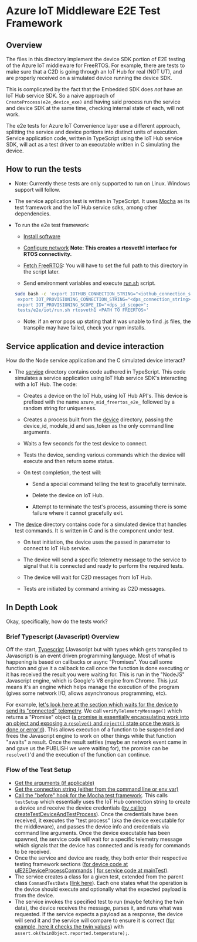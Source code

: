 # Azure IoT Middleware E2E Test Framework

## Overview

The files in this directory implement the device SDK portion of E2E testing of the Azure IoT middleware for FreeRTOS. For example, there are tests to make sure that a C2D is going through an IoT Hub for real (NOT UT), and are properly received on a simulated device running the device SDK.

This is complicated by the fact that the Embedded SDK does *not* have an IoT Hub service SDK. So a naive approach of `CreateProcess(e2e_device_exe)` and having said process run the service and device SDK at the same time, checking internal state of each, will not work.

The e2e tests for Azure IoT Convenience layer use a different approach, splitting the service and device portions into distinct units of execution. Service application code, written in TypeScript using the IoT Hub service SDK, will act as a test driver to an executable written in C simulating the device.

## How to run the tests

* Note: Currently these tests are only supported to run on Linux. Windows support will follow.

* The service application test is written in TypeScript. It uses [Mocha](https://mochajs.org/) as its test framework and the IoT Hub service sdks, among other dependencies.

* To run the e2e test framework:

  * [Install software](../../.github/scripts/install_software.sh)

  * [Configure network](../../.github/scripts/init_linux_port_vm_network.sh) **Note: This creates a rtosveth1 interface for RTOS connectivity.**

  * [Fetch FreeRTOS](../../.github/scripts/fetch_freertos.sh): You will have to set the full path to this directory in the script later.

  * Send environment variables and execute [run.sh](./iot/run.sh) script.

  ``` sh
  sudo bash -c 'export IOTHUB_CONNECTION_STRING="<iothub_connection_string>";
   export IOT_PROVISIONING_CONNECTION_STRING="<dps_connection_string>";
   export IOT_PROVISIONING_SCOPE_ID="<dps_id_scope>";
   tests/e2e/iot/run.sh rtosveth1 <PATH TO FREERTOS>'
  ```

  * Note: if an error pops up stating that it was unable to find .js files, the transpile may have failed, check your npm installs.

## Service application and device interaction

How do the Node service application and the C simulated device interact?

* The [service](./iot/service) directory contains code authored in TypeScript. This code simulates a service application using IoT Hub service SDK's interacting with a IoT Hub. The code:

  * Creates a device on the IoT Hub, using IoT Hub API's. This device is prefixed with the name `azure_mid_freertos_e2e_` followed by a random string for uniqueness.

  * Creates a process built from the [device](./iot/device) directory, passing the device_id, module_id and sas_token as the only command line arguments.

  * Waits a few seconds for the test device to connect.

  * Tests the device, sending various commands which the device will execute and then return some status.

  * On test completion, the test will:

    * Send a special command telling the test to gracefully terminate.

    * Delete the device on IoT Hub.

    * Attempt to terminate the test's process, assuming there is some failure where it cannot gracefully exit.

* The [device](./iot/device) directory contains code for a simulated device that handles test commands. It is written in C and is the component under test.

  * On test initiation, the device uses the passed in parameter to connect to IoT Hub service.

  * The device will send a specific telemetry message to the service to signal that it is connected and ready to perform the required tests.

  * The device will wait for C2D messages from IoT Hub.

  * Tests are initiated by command arriving as C2D messages.

## In Depth Look

Okay, specifically, how do the tests work?

### Brief Typescript (Javascript) Overview

Off the start, [Typescript](https://www.typescriptlang.org/) (Javascript but with types which gets transpiled to Javascript) is an event driven programming language. Most of what is happening is based on callbacks or async "Promises". You call some function and give it a callback to call once the function is done executing or it has received the result you were waiting for. This is run in the "NodeJS" Javascript engine, which is Google's V8 engine from Chrome. This just means it's an engine which helps manage the execution of the program (gives some network I/O, allows asynchronous programming, etc).

For example, [let's look here at the section which waits for the device to send its "connected" telemetry](./iot/service/common/e2e_test_core.ts#L445-L450). We call `verifyTelemetryMessage()` which returns a "Promise" object ([a promise is essentially encapsulating work into an object and exposing a `resolve()` and `reject()` state once the work is done or error'd](https://developer.mozilla.org/docs/Web/JavaScript/Reference/Global_Objects/Promise)). This allows execution of a function to be suspended and frees the Javascript engine to work on other things while that function "awaits" a result. Once the result settles (maybe an network event came in and gave us the PUBLISH we were waiting for), the promise can be `resolve()`'d and the execution of the function can continue.

### Flow of the Test Setup

* [Get the arguments (if applicable)](./iot/service/iothub_client/e2e_iot_hub_client_test.ts#L60-L87)
* [Get the connection string (either from the command line or env var)](./iot/service/iothub_client/e2e_iot_hub_client_test.ts#L90)
* [Call the "before" hook for the Mocha test framework](./iot/service/iothub_client/e2e_iot_hub_client_test.ts#L96). This calls `testSetup` which essentially uses the IoT Hub connection string to create a device and receive the device credentials ([by calling createTestDeviceAndTestProcess](./iot/service/common/e2e_test_core.ts#L426-L453)). Once the credentials have been received, it executes the "test process" (aka the device executable for the middleware), and passes the device info and credentials via command line arguments. Once the device executable has been spawned, the service code will wait for a specific telemetry message which signals that the device has connected and is ready for commands to be received.
* Once the service and device are ready, they both enter their respective testing framework sections ([for device code at ulE2EDeviceProcessCommands](./iot/device/e2e_device_commands.c#L1186) | [for service code at mainTest](./iot/service/iothub_client/e2e_iot_hub_client_test.ts#L116)).
* The service creates a class for a given test, extended from the parent class `CommandTestData` ([link here](./iot/service/common/e2e_test_commands.ts#L26)). Each one states what the operation is the device should execute and optionally what the expected payload is from the device.
* The service invokes the specified test to run (maybe fetching the twin data), the device receives the message, parses it, and runs what was requested. If the service expects a payload as a response, the device will send it and the service will compare to ensure it is correct ([for example, here it checks the twin values](./iot/service/iothub_client/e2e_iot_hub_client_test.ts#L228-233)) with `assert.ok(twinObject.reported.temperature);`.
